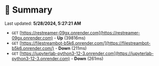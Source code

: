 # 📖 Summary
Last updated: **5/28/2024, 5:27:21 AM**

- `GET` [https://restreamer-09gx.onrender.com](https://restreamer-09gx.onrender.com) - **Up** (39816ms)
- `GET` [https://filestreambot-b5k6.onrender.com/](https://filestreambot-b5k6.onrender.com/) - **Down** (211ms)
- `GET` [https://jupyterlab-python3-12-3.onrender.com](https://jupyterlab-python3-12-3.onrender.com) - **Down** (261ms)
